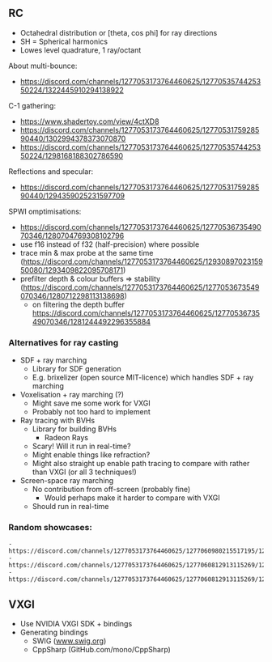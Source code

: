 ## RC
- Octahedral distribution or [theta, cos phi] for ray directions
- SH = Spherical harmonics
- Lowes level quadrature, 1 ray/octant

About multi-bounce:
- https://discord.com/channels/1277053173764460625/1277053574425350224/1322445910294138922

C-1 gathering:
- https://www.shadertoy.com/view/4ctXD8
- https://discord.com/channels/1277053173764460625/1277053175928590440/1302994378373070870
- https://discord.com/channels/1277053173764460625/1277053574425350224/1298168188302786590

Reflections and specular:
- https://discord.com/channels/1277053173764460625/1277053175928590440/1294359025231597709

SPWI omptimisations:
- https://discord.com/channels/1277053173764460625/1277053673549070346/1280704769308102796
- use f16 instead of f32 (half-precision) where possible
- trace min & max probe at the same time (https://discord.com/channels/1277053173764460625/1293089702315950080/1293409822095708171)
- prefilter depth & colour buffers => stability (https://discord.com/channels/1277053173764460625/1277053673549070346/1280712298113138698)
    - on filtering the depth buffer https://discord.com/channels/1277053173764460625/1277053673549070346/1281244492296355884

### Alternatives for ray casting
- SDF + ray marching
    - Library for SDF generation
    - E.g. brixelizer (open source MIT-licence) which handles SDF + ray marching
- Voxelisation + ray marching (?)
    - Might save me some work for VXGI
    - Probably not too hard to implement
- Ray tracing with BVHs
    - Library for building BVHs
        - Radeon Rays
    - Scary! Will it run in real-time?
    - Might enable things like refraction?
    - Might also straight up enable path tracing to compare with rather than VXGI (or all 3 techniques!)
- Screen-space ray marching
    - No contribution from off-screen (probably fine)
        - Would perhaps make it harder to compare with VXGI
    - Should run in real-time

### Random showcases:
    - https://discord.com/channels/1277053173764460625/1277060980215517195/1281365514467147838
    - https://discord.com/channels/1277053173764460625/1277060812913115269/1277617378456375434
    - https://discord.com/channels/1277053173764460625/1277060812913115269/1279768991677681746

## VXGI
- Use NVIDIA VXGI SDK + bindings
- Generating bindings
    - SWIG (www.swig.org)
    - CppSharp (GitHub.com/mono/CppSharp)
